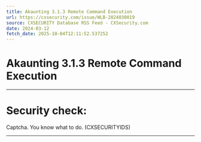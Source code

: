 ```yaml
---
title: Akaunting 3.1.3 Remote Command Execution
url: https://cxsecurity.com/issue/WLB-2024030019
source: CXSECURITY Database RSS Feed - CXSecurity.com
date: 2024-03-12
fetch_date: 2025-10-04T12:11:52.537252
---
```


# Akaunting 3.1.3 Remote Command Execution

---

# Security check:

Captcha. You know what to do. (CXSECURITYIDS)

---
